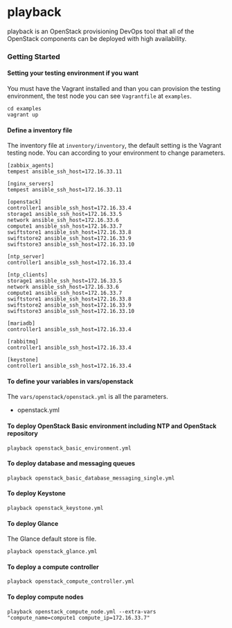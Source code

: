 # playback
playback is an OpenStack provisioning DevOps tool that all of the OpenStack components can be deployed with high availability.

### Getting Started

#### Setting your testing environment if you want
You must have the Vagrant installed and than you can provision  the testing environment, the test node you can see `Vagrantfile` at `examples`.

    cd examples
    vagrant up
 
    
#### Define a inventory file
The inventory file at `inventory/inventory`, the default setting is the Vagrant testing node. You can according to your environment to change parameters.
```
[zabbix_agents]
tempest ansible_ssh_host=172.16.33.11

[nginx_servers]
tempest ansible_ssh_host=172.16.33.11

[openstack]
controller1 ansible_ssh_host=172.16.33.4
storage1 ansible_ssh_host=172.16.33.5
network ansible_ssh_host=172.16.33.6
compute1 ansible_ssh_host=172.16.33.7
swiftstore1 ansible_ssh_host=172.16.33.8
swiftstore2 ansible_ssh_host=172.16.33.9
swiftstore3 ansible_ssh_host=172.16.33.10

[ntp_server]
controller1 ansible_ssh_host=172.16.33.4

[ntp_clients]
storage1 ansible_ssh_host=172.16.33.5
network ansible_ssh_host=172.16.33.6
compute1 ansible_ssh_host=172.16.33.7
swiftstore1 ansible_ssh_host=172.16.33.8
swiftstore2 ansible_ssh_host=172.16.33.9
swiftstore3 ansible_ssh_host=172.16.33.10

[mariadb]
controller1 ansible_ssh_host=172.16.33.4

[rabbitmq]
controller1 ansible_ssh_host=172.16.33.4

[keystone]
controller1 ansible_ssh_host=172.16.33.4
```
    
#### To define your variables in vars/openstack
The `vars/openstack/openstack.yml` is all the parameters.
* openstack.yml

#### To deploy OpenStack Basic environment including NTP and OpenStack repository
    playback openstack_basic_environment.yml

#### To deploy database and messaging queues
    playback openstack_basic_database_messaging_single.yml

#### To deploy Keystone
    playback openstack_keystone.yml
    
#### To deploy Glance
The Glance default store is file.

    playback openstack_glance.yml

#### To deploy a compute controller
    playback openstack_compute_controller.yml
    
#### To deploy compute nodes
    playback openstack_compute_node.yml --extra-vars "compute_name=compute1 compute_ip=172.16.33.7"
    